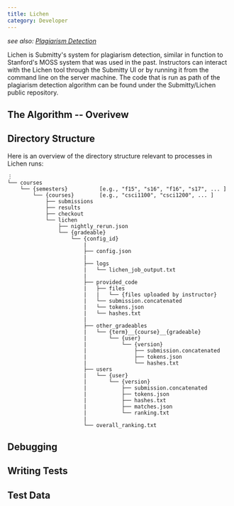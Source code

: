 ```yaml
---
title: Lichen
category: Developer
---
```


_see also: [Plagiarism Detection](/instructor/plagiarism)_

Lichen is Submitty's system for plagiarism detection, similar in function to Stanford's MOSS system that was used in the past.
Instructors can interact with the Lichen tool through the Submitty UI or by running it from the command line on the server machine.
The code that is run as path of the plagiarism detection algorithm can be found under the Submitty/Lichen public repository.

## The Algorithm -- Overivew

## Directory Structure
Here is an overview of the directory structure relevant to processes in Lichen runs:
```
⋮
└── courses
    └── {semesters}          [e.g., "f15", "s16", "f16", "s17", ... ]
        └── {courses}        [e.g., "csci1100", "csci1200", ... ]
            ├── submissions
            ├── results
            ├── checkout
            └── lichen
                ├── nightly_rerun.json
                └── {gradeable}
                    └── {config_id}
                        |
                        ├── config.json
                        |
                        ├── logs
                        |   └── lichen_job_output.txt
                        |
                        ├── provided_code
                        |   ├── files
                        |   |   └── {files uploaded by instructor}
                        |   └── submission.concatenated
                        |   └── tokens.json
                        |   └── hashes.txt
                        |
                        ├── other_gradeables
            			|	└── {term}__{course}__{gradeable}
            			|		└── {user}
            			|			└── {version}
            			|				├── submission.concatenated
            			|				├── tokens.json
            			|				└── hashes.txt
            			├── users
            			|	└── {user}
            			|		└── {version}
            			|			├── submission.concatenated
            			|			├── tokens.json
            			|			├── hashes.txt
            			|			├── matches.json
            			|			└── ranking.txt
                        |
            			└── overall_ranking.txt
```            

## Debugging

## Writing Tests

## Test Data
